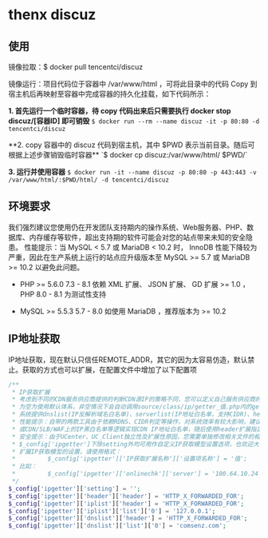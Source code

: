 # thenx discuz
## 使用
镜像拉取：$ docker pull tencentci/discuz

镜像运行：项目代码位于容器中 /var/www/html ，可将此目录中的代码 Copy 到宿主机后再映射至容器中完成容器的持久化挂载，如下代码所示：

**1. 首先运行一个临时容器，待 copy 代码出来后只需要执行 docker stop discuz/[容器ID] 即可销毁**
`$ docker run --rm --name discuz -it -p 80:80 -d tencentci/discuz`


**2. copy 容器中的 discuz 代码到宿主机，其中 $PWD 表示当前目录。随后可根据上述步骤销毁临时容器**
`$ docker cp discuz:/var/www/html/ $PWD/`

**3. 运行并使用容器**
`$ docker run -it --name discuz -p 80:80 -p 443:443 -v /var/www/html/:$PWD/html/ -d tencentci/discuz`

## 环境要求
我们强烈建议您使用仍在开发团队支持期内的操作系统、Web服务器、PHP、数据库、内存缓存等软件，超出支持期的软件可能会对您的站点带来未知的安全隐患。 性能提示：当 MySQL < 5.7 或 MariaDB < 10.2 时， InnoDB 性能下降较为严重，因此在生产系统上运行的站点应升级版本至 MySQL >= 5.7 或 MariaDB >= 10.2 以避免此问题。

- PHP	>= 5.6.0	7.3 - 8.1	依赖 XML 扩展、 JSON 扩展、 GD 扩展 >= 1.0 ，PHP 8.0 - 8.1 为测试性支持

- MySQL	>= 5.5.3	5.7 - 8.0	如使用 MariaDB ，推荐版本为 >= 10.2

## IP地址获取
IP地址获取，现在默认只信任REMOTE_ADDR，其它的因为太容易仿造，默认禁止。获取的方式也可以扩展，在配置文件中增加了以下配置项

```php
/**
 * IP获取扩展
 * 考虑到不同的CDN服务供应商提供的判断CDN源IP的策略不同，您可以定义自己服务供应商的IP获取扩展。
 * 为空为使用默认体系，非空情况下会自动调用source/class/ip/getter_值.php内的get方法获取IP地址。
 * 系统提供dnslist(IP反解析域名白名单)、serverlist(IP地址白名单，支持CIDR)、header扩展，具体请参考扩展文件。
 * 性能提示：自带的两款工具由于依赖RDNS、CIDR判定等操作，对系统效率有较大影响，建议大流量站点使用HTTP Server
 * 或CDN/SLB/WAF上的IP黑白名单等逻辑实现CDN IP地址白名单，随后使用header扩展指定服务商提供的IP头的方式实现。
 * 安全提示：由于UCenter、UC_Client独立性及扩展性原因，您需要单独修改相关文件的相关业务逻辑，从而实现此类功能。
 * $_config['ipgetter']下除setting外均可用作自定义IP获取模型设置选项，也欢迎大家PR自己的扩展IP获取模型。
 * 扩展IP获取模型的设置，请使用格式：
 *         $_config['ipgetter']['IP获取扩展名称']['设置项名称'] = '值';
 * 比如：
 *         $_config['ipgetter']['onlinechk']['server'] = '100.64.10.24';
 */
$_config['ipgetter']['setting'] = '';
$_config['ipgetter']['header']['header'] = 'HTTP_X_FORWARDED_FOR';
$_config['ipgetter']['iplist']['header'] = 'HTTP_X_FORWARDED_FOR';
$_config['ipgetter']['iplist']['list']['0'] = '127.0.0.1';
$_config['ipgetter']['dnslist']['header'] = 'HTTP_X_FORWARDED_FOR';
$_config['ipgetter']['dnslist']['list']['0'] = 'comsenz.com';
```

